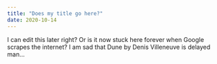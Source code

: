 ```yaml
---
title: "Does my title go here?"
date: 2020-10-14
---
```


I can edit this later right? Or is it now stuck here forever when Google scrapes the internet? I am sad that Dune by Denis Villeneuve is delayed man...
